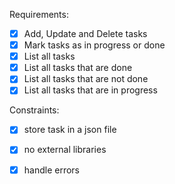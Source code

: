 

Requirements:

- [x] Add, Update and Delete tasks
- [x] Mark tasks as in progress or done
- [x] List all tasks
- [x] List all tasks that are done
- [x] List all tasks that are not done
- [x] List all tasks that are in progress

Constraints:
- [x] store task in a json file
- [x] no external libraries
- [x] handle errors


